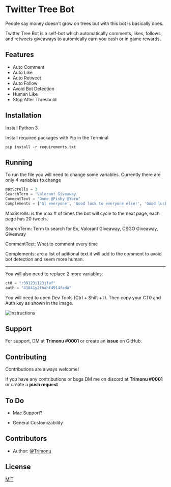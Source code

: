 
# Twitter Tree Bot

People say money doesn't grow on trees but with this bot 
is basically does.

Twitter Tree Bot is a self-bot which automatically 
comments, likes, follows, and retweets giveaways to automically 
earn you cash or in game rewards.


## Features

- Auto Comment
- Auto Like
- Auto Retweet
- Auto Follow
- Avoid Bot Detection
- Human Like
- Stop After Threshold 


## Installation

Install Python 3

Install required packages with Pip in the Terminal

```
pip install -r requirements.txt
```

## Running

To run the file you will need to change some variables.
Currently there are only 4 variables to change 
```py
maxScrolls = 3
SearchTerm = 'Valorant Giveaway'
CommentText = "Done @Fishy @Yoru"
Complements = ['Gl everyone', 'Good luck to everyone else!', 'Good luck to everybody', 'Bless you for giving this away', 'Appreciate the giveaway', 'Best of luck to everyone!']
```

MaxScrolls: is the max # of times the bot will cycle to the next page, each page has 20 tweets.

SearchTerm: Term to search for Ex, Valorant Giveaway, CSGO Giveaway, Giveaway

CommentText: What to comment every time

Complements: are a list of aditional text it will add to the comment to avoid bot detection and seem more human.

---
You will also need to replace 2 more variables:
```py
ct0 = "r39123i123jfaf"
auth = "41841y2fhahf4914fada"
```
You will need to open Dev Tools (Ctrl + Shift + I). Then copy your CT0 and Auth key as shown in the image.

![Instructions](https://imgur.com/MOZ87ct.png)

## Support

For support, DM at **Trimonu #0001** or create an **issue** on GitHub.


## Contributing

Contributions are always welcome!

If you have any contributions or bugs DM me on discord at **Trimonu #0001**
or create a **push request**


## To Do

- Mac Support?

- General Customizability


## Contributors

- Author: [@Trimonu](https://www.github.com/Trimonu)


## License

[MIT](https://choosealicense.com/licenses/mit/)

